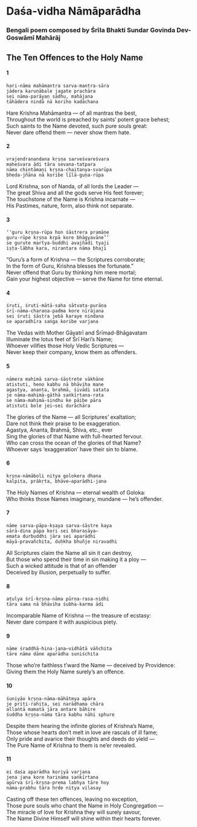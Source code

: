 # Daśa-vidha Nāmāparādha

### Bengali poem composed by Śrīla Bhakti Sundar Govinda Dev-Goswāmī Mahārāj

## The Ten Offences to the Holy Name

#### 1

    hari-nāma mahāmantra sarva-mantra-sāra
    jādera karuṇābale jagate prachāra
    sei nāma-parāyaṇ sādhu, mahājana
    tāhādera nindā nā koriho kadāchana

Hare Krishna Mahāmantra — of all mantras the best,\
Throughout the world is preached by saints’ potent grace behest;\
Such saints to the Name devoted, such pure souls great:\
Never dare offend them — never show them hate.

#### 2

    vrajendranandana kṛṣṇa sarveśvareśvara
    maheśvara ādi tāra sevana-tatpara
    nāma chintāmaṇi kṛṣṇa-chaitanya-svarūpa
    bheda-jñāna nā koribe līlā-guṇa-rūpa

Lord Krishna, son of Nanda, of all lords the Leader —\
The great Shiva and all the gods serve His feet forever;\
The touchstone of the Name is Krishna incarnate —\
His Pastimes, nature, form, also think not separate.

#### 3

    ‘‘guru kṛṣṇa-rūpa hon śāstrera pramāṇe
    guru-rūpe kṛṣṇa kṛpā kore bhāgyavāne’’
    se gurute martya-buddhi avajñādi tyaji
    iṣṭa-lābha kara, nirantara nāma bhaji

“Guru’s a form of Krishna — the Scriptures corroborate;\
In the form of Guru, Krishna blesses the fortunate.”\
Never offend that Guru by thinking him mere mortal;\
Gain your highest objective — serve the Name for time eternal.

#### 4

    śruti, śruti-mātā-saha sātvata-purāṇa
    śrī-nāma-charaṇa-padma kore nīrājana
    sei śruti śāstra jebā karaye nindana
    se aparadhīra saṅga koribe varjana

The Vedas with Mother Gāyatrī and Śrīmad-Bhāgavatam\
Illuminate the lotus feet of Śrī Hari’s Name;\
Whoever vilifies those Holy Vedic Scriptures —\
Never keep their company, know them as offenders.

#### 5

    nāmera mahimā sarva-śāstrete vākhāne
    atistuti, heno kabhu nā bhāviha mane
    agastya, ananta, brahmā, śivādi satata
    je nāma-mahimā-gāthā saṅkīrtana-rata
    se nāma-mahimā-sindhu ke pāibe pāra
    atistuti bole jei—sei durāchāra

The glories of the Name — all Scriptures’ exaltation;\
Dare not think their praise to be exaggeration.\
Agastya, Ananta, Brahmā, Shiva, etc., ever\
Sing the glories of that Name with full-hearted fervour.\
Who can cross the ocean of the glories of that Name?\
Whoever says ‘exaggeration’ have their sin to blame.

#### 6

    kṛṣṇa-nāmāboli nitya golokera dhana
    kalpita, prākṛta, bhāve—aparādhi-jana

The Holy Names of Krishna — eternal wealth of Goloka:\
Who thinks those Names imaginary, mundane — he’s offender.

#### 7

    nāme sarva-pāpa-kṣaya sarva-śāstre kaya
    sārā-dina pāpa kori sei bharasāya—
    emata durbuddhi jāra sei aparādhi
    māyā-pravañchita, duḥkha bhuñje niravadhi

All Scriptures claim the Name all sin it can destroy,\
But those who spend their time in sin making it a ploy —\
Such a wicked attitude is that of an offender\
Deceived by illusion, perpetually to suffer.

#### 8

    atulya śrī-kṛṣṇa-nāma pūrṇa-rasa-nidhi
    tāra sama nā bhāviha śubha-karma ādi

Incomparable Name of Krishna — the treasure of ecstasy:\
Never dare compare it with auspicious piety.

#### 9

    nāme śraddhā-hina-jana—vidhātā vāñchita
    tāre nāma dāne aparādha suniśchita

Those who’re faithless t’ward the Name — deceived by Providence: \
Giving them the Holy Name surely’s an offence.

#### 10

    śuniyāo kṛṣṇa-nāma-māhātmya apāra
    je priti-rahita, sei narādhama chāra
    allaṅtā mamatā jāra antare bāhire
    śuddha kṛṣṇa-nāma tāra kabhu nāhi sphure

Despite them hearing the infinite glories of Krishna’s Name,\
Those whose hearts don’t melt in love are rascals of ill fame;\
Only pride and avarice their thoughts and deeds do yield —\
The Pure Name of Krishna to them is ne’er revealed.

#### 11

    ei daśa aparādha koriyā varjana
    jena jana kore harināma saṅkīrtana
    apūrva śrī-kṛṣṇa-prema labhya tāre hoy
    nāma-prabhu tāra hṛde nitya vilasay

Casting off these ten offences, leaving no exception,\
Those pure souls who chant the Name in Holy Congregation —\
The miracle of love for Krishna they will surely savour,\
The Name Divine Himself will shine within their hearts forever.

